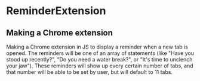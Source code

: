 # ReminderExtension

## Making a Chrome extension    

Making a Chrome extension in JS to display a reminder when a new tab is opened.  The reminders will be one of an array of statements (like "Have you stood up recently?", "Do you need a water break?", or "It's time to unclench your jaw").  These reminders will show up every certain number of tabs, and that number will be able to be set by user, but will default to 11 tabs.
